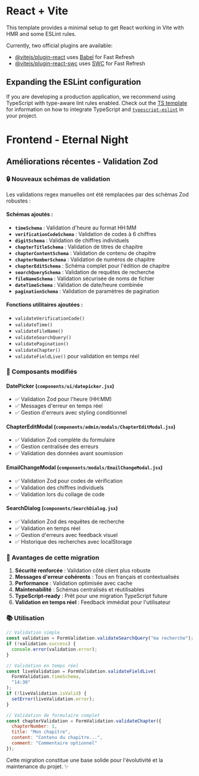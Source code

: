 # React + Vite

This template provides a minimal setup to get React working in Vite with HMR and some ESLint rules.

Currently, two official plugins are available:

- [@vitejs/plugin-react](https://github.com/vitejs/vite-plugin-react/blob/main/packages/plugin-react) uses [Babel](https://babeljs.io/) for Fast Refresh
- [@vitejs/plugin-react-swc](https://github.com/vitejs/vite-plugin-react/blob/main/packages/plugin-react-swc) uses [SWC](https://swc.rs/) for Fast Refresh

## Expanding the ESLint configuration

If you are developing a production application, we recommend using TypeScript with type-aware lint rules enabled. Check out the [TS template](https://github.com/vitejs/vite/tree/main/packages/create-vite/template-react-ts) for information on how to integrate TypeScript and [`typescript-eslint`](https://typescript-eslint.io) in your project.

# Frontend - Eternal Night

## Améliorations récentes - Validation Zod

### 🔒 Nouveaux schémas de validation

Les validations regex manuelles ont été remplacées par des schémas Zod robustes :

#### Schémas ajoutés :
- **`timeSchema`** : Validation d'heure au format HH:MM
- **`verificationCodeSchema`** : Validation de codes à 6 chiffres
- **`digitSchema`** : Validation de chiffres individuels
- **`chapterTitleSchema`** : Validation de titres de chapitre
- **`chapterContentSchema`** : Validation de contenu de chapitre
- **`chapterNumberSchema`** : Validation de numéros de chapitre
- **`chapterEditSchema`** : Schéma complet pour l'édition de chapitre
- **`searchQuerySchema`** : Validation de requêtes de recherche
- **`fileNameSchema`** : Validation sécurisée de noms de fichier
- **`dateTimeSchema`** : Validation de date/heure combinée
- **`paginationSchema`** : Validation de paramètres de pagination

#### Fonctions utilitaires ajoutées :
- `validateVerificationCode()`
- `validateTime()`
- `validateFileName()`
- `validateSearchQuery()`
- `validatePagination()`
- `validateChapter()`
- `validateFieldLive()` pour validation en temps réel

### 🚀 Composants modifiés

#### DatePicker (`components/ui/datepicker.jsx`)
- ✅ Validation Zod pour l'heure (HH:MM)
- ✅ Messages d'erreur en temps réel
- ✅ Gestion d'erreurs avec styling conditionnel

#### ChapterEditModal (`components/admin/modals/ChapterEditModal.jsx`)
- ✅ Validation Zod complète du formulaire
- ✅ Gestion centralisée des erreurs
- ✅ Validation des données avant soumission

#### EmailChangeModal (`components/modals/EmailChangeModal.jsx`)
- ✅ Validation Zod pour codes de vérification
- ✅ Validation des chiffres individuels
- ✅ Validation lors du collage de code

#### SearchDialog (`components/SearchDialog.jsx`)
- ✅ Validation Zod des requêtes de recherche
- ✅ Validation en temps réel
- ✅ Gestion d'erreurs avec feedback visuel
- ✅ Historique des recherches avec localStorage

### 🔧 Avantages de cette migration

1. **Sécurité renforcée** : Validation côté client plus robuste
2. **Messages d'erreur cohérents** : Tous en français et contextualisés
3. **Performance** : Validation optimisée avec cache
4. **Maintenabilité** : Schémas centralisés et réutilisables
5. **TypeScript-ready** : Prêt pour une migration TypeScript future
6. **Validation en temps réel** : Feedback immédiat pour l'utilisateur

### 📚 Utilisation

```javascript
// Validation simple
const validation = FormValidation.validateSearchQuery("ma recherche");
if (!validation.success) {
  console.error(validation.error);
}

// Validation en temps réel
const liveValidation = FormValidation.validateFieldLive(
  FormValidation.timeSchema, 
  "14:30"
);
if (!liveValidation.isValid) {
  setError(liveValidation.error);
}

// Validation de formulaire complet
const chapterValidation = FormValidation.validateChapter({
  chapterNumber: 1,
  title: "Mon chapitre",
  content: "Contenu du chapitre...",
  comment: "Commentaire optionnel"
});
```

Cette migration constitue une base solide pour l'évolutivité et la maintenance du projet. ✨
